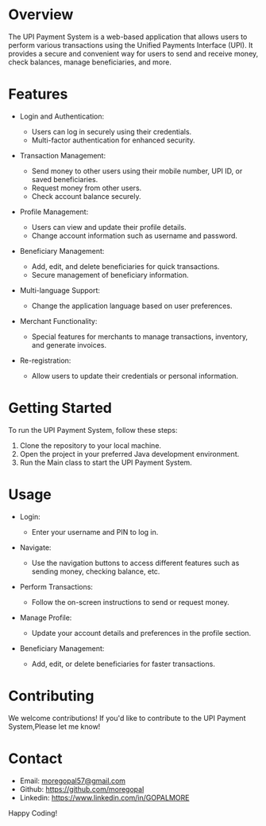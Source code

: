 # Overview
The UPI Payment System is a web-based application that allows users to perform various transactions using the Unified Payments Interface (UPI). It provides a secure and convenient way for users to send and receive money, check balances, manage beneficiaries, and more.

# Features
- Login and Authentication:
   - Users can log in securely using their credentials.
   - Multi-factor authentication for enhanced security.
- Transaction Management:

   - Send money to other users using their mobile number, UPI ID, or saved beneficiaries.
   - Request money from other users.
   - Check account balance securely.
- Profile Management:

    - Users can view and update their profile details.
    - Change account information such as username and password.
- Beneficiary Management:

     - Add, edit, and delete beneficiaries for quick transactions.
     - Secure management of beneficiary information.
- Multi-language Support:

   - Change the application language based on user preferences.
- Merchant Functionality:

    - Special features for merchants to manage transactions, inventory, and generate invoices.
- Re-registration:

  - Allow users to update their credentials or personal information.

# Getting Started
To run the UPI Payment System, follow these steps:

1. Clone the repository to your local machine.
2. Open the project in your preferred Java development environment.
3. Run the Main class to start the UPI Payment System.

# Usage
- Login:

   - Enter your username and PIN to log in.
- Navigate:

   - Use the navigation buttons to access different features such as sending money, checking balance, etc.
- Perform Transactions:

   - Follow the on-screen instructions to send or request money.
- Manage Profile:

   - Update your account details and preferences in the profile section.
- Beneficiary Management:

   - Add, edit, or delete beneficiaries for faster transactions.

# Contributing
We welcome contributions! If you'd like to contribute to the UPI Payment System,Please let me know!

# Contact
- Email: moregopal57@gmail.com
- Github: https://github.com/moregopal
- Linkedin: https://www.linkedin.com/in/GOPALMORE

Happy Coding!

